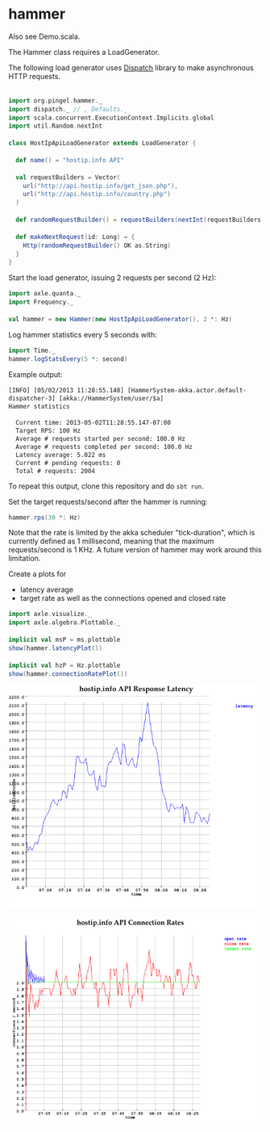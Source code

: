 hammer
======

Also see Demo.scala.

The Hammer class requires a LoadGenerator.

The following load generator uses
[Dispatch](http://dispatch.databinder.net/Dispatch.html) library
to make asynchronous HTTP requests.

```scala

import org.pingel.hammer._
import dispatch._ // , Defaults._
import scala.concurrent.ExecutionContext.Implicits.global
import util.Random.nextInt

class HostIpApiLoadGenerator extends LoadGenerator {

  def name() = "hostip.info API"

  val requestBuilders = Vector(
    url("http://api.hostip.info/get_json.php"),
    url("http://api.hostip.info/country.php")
  )

  def randomRequestBuilder() = requestBuilders(nextInt(requestBuilders.size))

  def makeNextRequest(id: Long) = {
    Http(randomRequestBuilder() OK as.String)
  }
}
```

Start the load generator, issuing 2 requests per second (2 Hz):

```scala
import axle.quanta._
import Frequency._

val hammer = new Hammer(new HostIpApiLoadGenerator(), 2 *: Hz)
```

Log hammer statistics every 5 seconds with:

```scala
import Time._
hammer.logStatsEvery(5 *: second)
```

Example output:

```
[INFO] [05/02/2013 11:28:55.148] [HammerSystem-akka.actor.default-dispatcher-3] [akka://HammerSystem/user/$a] 
Hammer statistics

  Current time: 2013-05-02T11:28:55.147-07:00
  Target RPS: 100 Hz
  Average # requests started per second: 100.0 Hz
  Average # requests completed per second: 100.0 Hz
  Latency average: 5.022 ms
  Current # pending requests: 0
  Total # requests: 2004
```

To repeat this output, clone this repository and do `sbt run`.

Set the target requests/second after the hammer is running:

```scala
hammer.rps(30 *: Hz)
```

Note that the rate is limited by the akka scheduler "tick-duration",
which is currently defined as 1 millisecond, meaning that the
maximum requests/second is 1 KHz.  A future version of hammer
may work around this limitation.

Create a plots for

* latency average
* target rate as well as the connections opened and closed rate

```scala
import axle.visualize._
import axle.algebra.Plottable._

implicit val msP = ms.plottable
show(hammer.latencyPlot())

implicit val hzP = Hz.plottable
show(hammer.connectionRatePlot())
```

![latency](./doc/image/latency.png)

![connectionrates](./doc/image/connectionrates.png)

